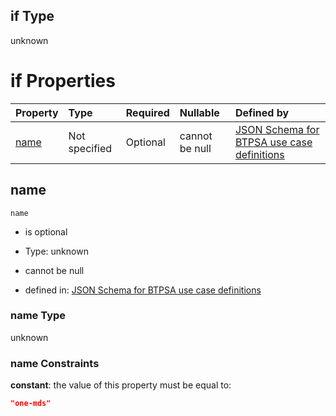 ## if Type

unknown

# if Properties

| Property      | Type          | Required | Nullable       | Defined by                                                                                                                                                                                                        |
| :------------ | :------------ | :------- | :------------- | :---------------------------------------------------------------------------------------------------------------------------------------------------------------------------------------------------------------- |
| [name](#name) | Not specified | Optional | cannot be null | [JSON Schema for BTPSA use case definitions](btpsa-usecase-properties-services-items-allof-1-then-allof-82-if-properties-name.md "undefined#/properties/services/items/allOf/1/then/allOf/82/if/properties/name") |

## name



`name`

*   is optional

*   Type: unknown

*   cannot be null

*   defined in: [JSON Schema for BTPSA use case definitions](btpsa-usecase-properties-services-items-allof-1-then-allof-82-if-properties-name.md "undefined#/properties/services/items/allOf/1/then/allOf/82/if/properties/name")

### name Type

unknown

### name Constraints

**constant**: the value of this property must be equal to:

```json
"one-mds"
```
